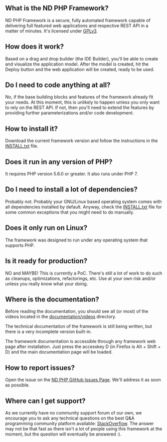 ## What is the ND PHP Framework?

 ND PHP Framework is a secure, fully automated framework capable of delivering full featured web applications and respective REST API in a matter of minutes. It's licensed under [GPLv3](http://www.gnu.org/licenses/gpl-3.0.html).

## How does it work?

 Based on a drag and drop builder (the IDE Builder), you'll be able to create and visualize the application model. After the model is created, hit the Deploy button and the web application will be created, ready to be used.

## Do I need to code anything at all?

 No, if the base building blocks and features of the framework already fit your needs. At this moment, this is unlikely to happen unless you only want to rely on the REST API. If not, then you'll need to extend the features by providing further parameterizations and/or code development.

## How to install it?

 Download the current framework version and follow the instructions in the [INSTALL.txt](https://raw.githubusercontent.com/ucodev/nd-php/master/INSTALL.txt) file.

## Does it run in any version of PHP?

 It requires PHP version 5.6.0 or greater. It also runs under PHP 7.

## Do I need to install a lot of dependencies?

 Probably not. Probably your GNU/Linux based operating system comes with all dependencies installed by default. Anyway, check the [INSTALL.txt](https://raw.githubusercontent.com/ucodev/nd-php/master/INSTALL.txt) file for some common exceptions that you might need to do manually.

## Does it only run on Linux?

 The framework was designed to run under any operating system that supports PHP.

## Is it ready for production?

 NO and MAYBE! This is currently a PoC. There's still a lot of work to do such as cleanups, optimizations, refactorings, etc. Use at your own risk and/or unless you really know what your doing.

## Where is the documentation?

 Before reading the documentation, you should see all (or most) of the videos located in the [documentation/videos](https://github.com/ucodev/nd-php/tree/master/documentation/videos) directory.

 The technical documentation of the framework is still being written, but there is a very incomplete version built-in.

 The framework documentation is accessible through any framework web page after installation. Just press the accesskey D (in Firefox is Alt + Shift + D) and the main documentation page will be loaded.

## How to report issues?

 Open the issue on the [ND PHP GitHub Issues Page](https://github.com/ucodev/nd-php/issues). We'll address it as soon as possible.

## Where can I get support?

 As we currently have no community support forum of our own, we encourage you to ask any technical questions on the best Q&A programming community platform available: [StackOverflow](http://stackoverflow.com). The answer may not be that fast as there isn't a lot of people using this framework at the moment, but the question will eventually be answered :).

